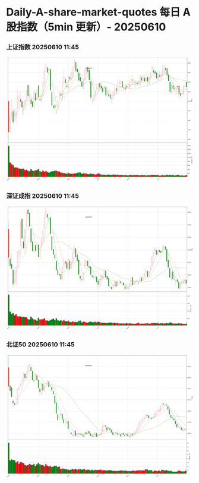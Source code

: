 
# Daily-A-share-market-quotes 每日 A 股指数（5min 更新）- 20250610

### 上证指数 20250610 11:45
![](./fig/2025/6/20250610-sh000001.png)

### 深证成指 20250610 11:45
![](./fig/2025/6/20250610-sz399001.png)

### 北证50 20250610 11:45
![](./fig/2025/6/20250610-bj899050.png)
